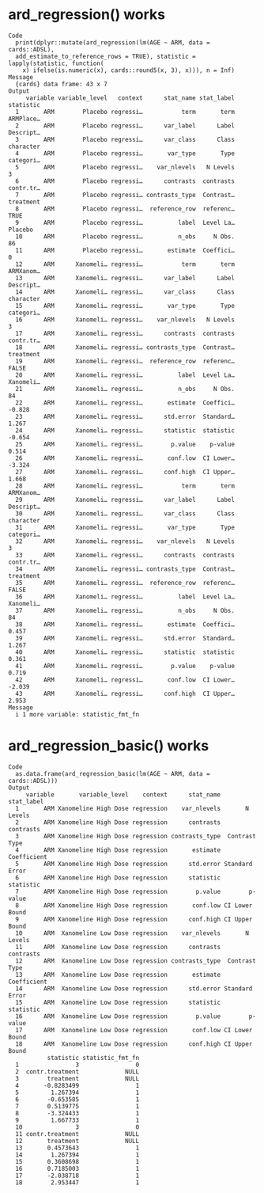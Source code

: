 # ard_regression() works

    Code
      print(dplyr::mutate(ard_regression(lm(AGE ~ ARM, data = cards::ADSL),
      add_estimate_to_reference_rows = TRUE), statistic = lapply(statistic, function(
        x) ifelse(is.numeric(x), cards::round5(x, 3), x))), n = Inf)
    Message
      {cards} data frame: 43 x 7
    Output
         variable variable_level   context      stat_name stat_label statistic
      1       ARM        Placebo regressi…           term       term ARMPlace…
      2       ARM        Placebo regressi…      var_label      Label Descript…
      3       ARM        Placebo regressi…      var_class      Class character
      4       ARM        Placebo regressi…       var_type       Type categori…
      5       ARM        Placebo regressi…    var_nlevels   N Levels         3
      6       ARM        Placebo regressi…      contrasts  contrasts contr.tr…
      7       ARM        Placebo regressi… contrasts_type  Contrast… treatment
      8       ARM        Placebo regressi…  reference_row  referenc…      TRUE
      9       ARM        Placebo regressi…          label  Level La…   Placebo
      10      ARM        Placebo regressi…          n_obs     N Obs.        86
      11      ARM        Placebo regressi…       estimate  Coeffici…         0
      12      ARM      Xanomeli… regressi…           term       term ARMXanom…
      13      ARM      Xanomeli… regressi…      var_label      Label Descript…
      14      ARM      Xanomeli… regressi…      var_class      Class character
      15      ARM      Xanomeli… regressi…       var_type       Type categori…
      16      ARM      Xanomeli… regressi…    var_nlevels   N Levels         3
      17      ARM      Xanomeli… regressi…      contrasts  contrasts contr.tr…
      18      ARM      Xanomeli… regressi… contrasts_type  Contrast… treatment
      19      ARM      Xanomeli… regressi…  reference_row  referenc…     FALSE
      20      ARM      Xanomeli… regressi…          label  Level La… Xanomeli…
      21      ARM      Xanomeli… regressi…          n_obs     N Obs.        84
      22      ARM      Xanomeli… regressi…       estimate  Coeffici…    -0.828
      23      ARM      Xanomeli… regressi…      std.error  Standard…     1.267
      24      ARM      Xanomeli… regressi…      statistic  statistic    -0.654
      25      ARM      Xanomeli… regressi…        p.value    p-value     0.514
      26      ARM      Xanomeli… regressi…       conf.low  CI Lower…    -3.324
      27      ARM      Xanomeli… regressi…      conf.high  CI Upper…     1.668
      28      ARM      Xanomeli… regressi…           term       term ARMXanom…
      29      ARM      Xanomeli… regressi…      var_label      Label Descript…
      30      ARM      Xanomeli… regressi…      var_class      Class character
      31      ARM      Xanomeli… regressi…       var_type       Type categori…
      32      ARM      Xanomeli… regressi…    var_nlevels   N Levels         3
      33      ARM      Xanomeli… regressi…      contrasts  contrasts contr.tr…
      34      ARM      Xanomeli… regressi… contrasts_type  Contrast… treatment
      35      ARM      Xanomeli… regressi…  reference_row  referenc…     FALSE
      36      ARM      Xanomeli… regressi…          label  Level La… Xanomeli…
      37      ARM      Xanomeli… regressi…          n_obs     N Obs.        84
      38      ARM      Xanomeli… regressi…       estimate  Coeffici…     0.457
      39      ARM      Xanomeli… regressi…      std.error  Standard…     1.267
      40      ARM      Xanomeli… regressi…      statistic  statistic     0.361
      41      ARM      Xanomeli… regressi…        p.value    p-value     0.719
      42      ARM      Xanomeli… regressi…       conf.low  CI Lower…    -2.039
      43      ARM      Xanomeli… regressi…      conf.high  CI Upper…     2.953
    Message
      i 1 more variable: statistic_fmt_fn

# ard_regression_basic() works

    Code
      as.data.frame(ard_regression_basic(lm(AGE ~ ARM, data = cards::ADSL)))
    Output
         variable       variable_level    context      stat_name     stat_label
      1       ARM Xanomeline High Dose regression    var_nlevels       N Levels
      2       ARM Xanomeline High Dose regression      contrasts      contrasts
      3       ARM Xanomeline High Dose regression contrasts_type  Contrast Type
      4       ARM Xanomeline High Dose regression       estimate    Coefficient
      5       ARM Xanomeline High Dose regression      std.error Standard Error
      6       ARM Xanomeline High Dose regression      statistic      statistic
      7       ARM Xanomeline High Dose regression        p.value        p-value
      8       ARM Xanomeline High Dose regression       conf.low CI Lower Bound
      9       ARM Xanomeline High Dose regression      conf.high CI Upper Bound
      10      ARM  Xanomeline Low Dose regression    var_nlevels       N Levels
      11      ARM  Xanomeline Low Dose regression      contrasts      contrasts
      12      ARM  Xanomeline Low Dose regression contrasts_type  Contrast Type
      13      ARM  Xanomeline Low Dose regression       estimate    Coefficient
      14      ARM  Xanomeline Low Dose regression      std.error Standard Error
      15      ARM  Xanomeline Low Dose regression      statistic      statistic
      16      ARM  Xanomeline Low Dose regression        p.value        p-value
      17      ARM  Xanomeline Low Dose regression       conf.low CI Lower Bound
      18      ARM  Xanomeline Low Dose regression      conf.high CI Upper Bound
               statistic statistic_fmt_fn
      1                3                0
      2  contr.treatment             NULL
      3        treatment             NULL
      4       -0.8283499                1
      5         1.267394                1
      6        -0.653585                1
      7        0.5139775                1
      8        -3.324433                1
      9         1.667733                1
      10               3                0
      11 contr.treatment             NULL
      12       treatment             NULL
      13       0.4573643                1
      14        1.267394                1
      15       0.3608698                1
      16       0.7185003                1
      17       -2.038718                1
      18        2.953447                1

